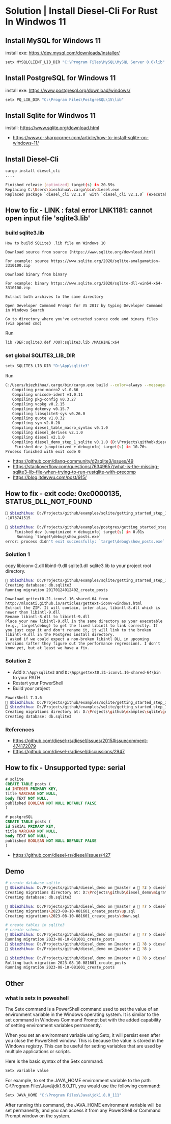 # Solution | Install Diesel-Cli For Rust In Windwos 11 

## Install MySQL for Windows 11

install exe: https://dev.mysql.com/downloads/installer/

```bash
setx MYSQLCLIENT_LIB_DIR "C:\Program Files\MySQL\MySQL Server 8.0\lib"  
```

## Install PostgreSQL for Windows 11

install exe: https://www.postgresql.org/download/windows/

```bash
setx PQ_LIB_DIR "C:\Program Files\PostgreSQL\15\lib"  
```

## Install Sqlite for Windwos 11

install: https://www.sqlite.org/download.html

- https://www.c-sharpcorner.com/article/how-to-install-sqlite-on-windows-11/


## Install Diesel-Cli

```bash
cargo install diesel_cli   
....

Finished release [optimized] target(s) in 20.59s
Replacing C:\Users\biezhihua\.cargo\bin\diesel.exe
Replaced package `diesel_cli v2.1.0` with `diesel_cli v2.1.0` (executable `diesel.exe`)
```

## How to fix - LINK : fatal error LNK1181: cannot open input file 'sqlite3.lib'

### build sqlite3.lib 

```text
How to build SQLite3 .lib file on Windows 10

Download source from source (https://www.sqlite.org/download.html)

For example: source https://www.sqlite.org/2020/sqlite-amalgamation-3310100.zip

Download binary from binary

For example: binary https://www.sqlite.org/2020/sqlite-dll-win64-x64-3310100.zip

Extract both archives to the same directory

Open Developer Command Prompt for VS 2017 by typing Developer Command in Windows Search

Go to directory where you've extracted source code and binary files (via opened cmd)

```
Run
```bash
lib /DEF:sqlite3.def /OUT:sqlite3.lib /MACHINE:x64
```

### set global SQLITE3_LIB_DIR

```bash
setx SQLITE3_LIB_DIR "D:\App\sqlite3"
```

Run
```bash
C:/Users/biezhihua/.cargo/bin/cargo.exe build --color=always --message-format=json-diagnostic-rendered-ansi --package diesel_demo_step_1_sqlite --bin show_posts
   Compiling proc-macro2 v1.0.66
   Compiling unicode-ident v1.0.11
   Compiling pkg-config v0.3.27
   Compiling vcpkg v0.2.15
   Compiling dotenvy v0.15.7
   Compiling libsqlite3-sys v0.26.0
   Compiling quote v1.0.32
   Compiling syn v2.0.28
   Compiling diesel_table_macro_syntax v0.1.0
   Compiling diesel_derives v2.1.0
   Compiling diesel v2.1.0
   Compiling diesel_demo_step_1_sqlite v0.1.0 (D:\Projects\github\diesel\examples\sqlite\getting_started_step_1)
    Finished dev [unoptimized + debuginfo] target(s) in 10.76s
Process finished with exit code 0
```

- https://github.com/dlang-community/d2sqlite3/issues/49
- https://stackoverflow.com/questions/76349657/what-is-the-missing-sqlite3-lib-file-when-trying-to-run-rustqlite-with-precomp
- https://blog.itdevwu.com/post/915/

## How to fix - exit code: 0xc0000135, STATUS_DLL_NOT_FOUND

```bash
 $biezhihua: D:/Projects/github/examples/sqlite/getting_started_step_1 ❯ echo $LASTEXITCODE
-1073741515
```

```bash
 $biezhihua: D:/Projects/github/examples/postgres/getting_started_step_1 ❯ cargo run
    Finished dev [unoptimized + debuginfo] target(s) in 0.01s
     Running `target\debug\show_posts.exe`
error: process didn't exit successfully: `target\debug\show_posts.exe` (exit code: 0xc0000135, STATUS_DLL_NOT_FOUND)
```

### Solution 1

copy libiconv-2.dll libintl-9.dll sqlite3.dll sqlite3.lib to your project root directory.

```bash
 $biezhihua: D:/Projects/github/examples/sqlite/getting_started_step_1 ❯ diesel setup                     26% 18/68GB
Creating database: db.sqlite3
Running migration 20170124012402_create_posts
```

```text
Download gettext0.21-iconv1.16-shared-64 from http://mlocati.github.io/articles/gettext-iconv-windows.html
Extract the ZIP. It will contain, inter alia, libintl-8.dll which is newer than libintl-9.dll
Rename libintl-8.dll to libintl-9.dll
Place your new libintl-9.dll in the same directory as your executable (e.g., target\debug) to get the fixed libintl to link correctly. If you just copy it and don't rename it, it will link to the broken libintl-9.dll in the Postgres install directory.
I asked if we could expect a non-broken libintl DLL in upcoming versions (after they figure out the performance regression). I don't know yet, but at least we have a fix.
```

### Solution 2

- Add `D:\App\sqlite3` and `D:\App\gettext0.21-iconv1.16-shared-64\bin` to your PATH.
- Restart your PowerShell
- Build your project

```bash
PowerShell 7.3.6
 $biezhihua: D:/Projects/github/examples/sqlite/getting_started_step_1 ❯ diesel setup
 $biezhihua: D:/Projects/github/examples/sqlite/getting_started_step_1 ❯ diesel setup                     26% 18/68GB
Creating migrations directory at: D:\Projects\github\examples\sqlite\getting_started_step_1\migrations
Creating database: db.sqlite3
```

### References

- https://github.com/diesel-rs/diesel/issues/2015#issuecomment-474172079
- https://github.com/diesel-rs/diesel/discussions/2947

## How to fix - Unsupported type: serial

```SQL
# sqlite
CREATE TABLE posts (
id INTEGER PRIMARY KEY,
title VARCHAR NOT NULL,
body TEXT NOT NULL,
published BOOLEAN NOT NULL DEFAULT FALSE
)
```

```SQL
# postgreSQL
CREATE TABLE posts (
id SERIAL PRIMARY KEY,
title VARCHAR NOT NULL,
body TEXT NOT NULL,
published BOOLEAN NOT NULL DEFAULT FALSE
)
```

- https://github.com/diesel-rs/diesel/issues/427

## Demo

```bash
# create database sqlite
 $biezhihua: D:/Projects/github/diesel_demo on master ≢  ?3 ❯ diesel setup
Creating migrations directory at: D:\Projects\github\diesel_demo\migrations
Creating database: db.sqlite3
```

```bash
 $biezhihua: D:/Projects/github/diesel_demo on master ≢  ?7 ❯ diesel migration generate create_posts    23% 15/68GB
Creating migrations\2023-08-10-081601_create_posts\up.sql
Creating migrations\2023-08-10-081601_create_posts\down.sql
```

```bash
# create tables in sqlite3
# create schema
 $biezhihua: D:/Projects/github/diesel_demo on master ≢  ?7 ❯ diesel migration run                      28% 19/68GB
Running migration 2023-08-10-081601_create_posts
 $biezhihua: D:/Projects/github/diesel_demo on master ≢  ?8 ❯ diesel migration run                      28% 19/68GB
 $biezhihua: D:/Projects/github/diesel_demo on master ≢  ?8 ❯      

```

```bash
 $biezhihua: D:/Projects/github/diesel_demo on master ≢  ?8 ❯ diesel migration redo                     28% 19/68GB
Rolling back migration 2023-08-10-081601_create_posts
Running migration 2023-08-10-081601_create_posts
```

## Other

### what is setx in poweshell

The Setx command is a PowerShell command used to set the value of an environment variable in the Windows operating system. It is similar to the set command in Windows Command Prompt but with the added capability of setting environment variables permanently.

When you set an environment variable using Setx, it will persist even after you close the PowerShell window. This is because the value is stored in the Windows registry. This can be useful for setting variables that are used by multiple applications or scripts.

Here is the basic syntax of the Setx command:

```bash
Setx variable value
```

For example, to set the JAVA_HOME environment variable to the path C:\Program Files\Java\jdk1.8.0_111, you would use the following command:

```bash
Setx JAVA_HOME "C:\Program Files\Java\jdk1.8.0_111"
```

After running this command, the JAVA_HOME environment variable will be set permanently, and you can access it from any PowerShell or Command Prompt window on the system.
